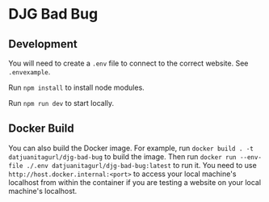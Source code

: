 # DJG Bad Bug

## Development

You will need to create a `.env` file to connect to the correct website. See `.envexample`.

Run `npm install` to install node modules.

Run `npm run dev` to start locally.

## Docker Build

You can also build the Docker image. For example, run `docker build . -t datjuanitagurl/djg-bad-bug` to build the image. Then run `docker run --env-file ./.env datjuanitagurl/djg-bad-bug:latest` to run it. You need to use `http://host.docker.internal:<port>` to access your local machine's localhost from within the container if you are testing a website on your local machine's localhost.
